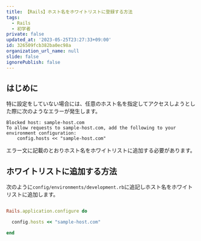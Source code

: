 ```yaml
---
title: 【Rails】ホスト名をホワイトリストに登録する方法
tags:
  - Rails
  - 初学者
private: false
updated_at: '2023-05-25T23:27:33+09:00'
id: 326509fcb382ba0ec98a
organization_url_name: null
slide: false
ignorePublish: false
---
```

## はじめに

特に設定をしていない場合には、任意のホスト名を指定してアクセスしようとした際に次のようなエラーが発生します。

```
Blocked host: sample-host.com
To allow requests to sample-host.com, add the following to your environment configuration:
    config.hosts << "sample-host.com"

```

エラー文に記載のとおりホスト名をホワイトリストに追加する必要があります。

## ホワイトリストに追加する方法

次のように`config/environments/development.rb`に追記しホスト名をホワイトリストに追加します。

```rb:development.rb

Rails.application.configure do

  config.hosts << "sample-host.com"

end

```
